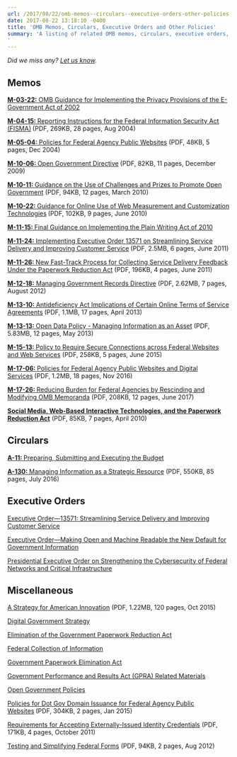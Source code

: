 ```yaml
---
url: /2017/08/22/omb-memos--circulars--executive-orders-other-policies
date: 2017-08-22 13:18:10 -0400
title: 'OMB Memos, Circulars, Executive Orders and Other Policies'
summary: 'A listing of related OMB memos, circulars, executive orders, etc&#46;, on one DigitalGov page for quick reference&#46;
'
---
```

<em>Did we miss any? <a href="mailto:digitalgov@gsa.gov">Let us know</a>.</em>
<h2>Memos</h2>
<a href="https://obamawhitehouse.archives.gov/omb/memoranda_m03-22"><strong>M-03-22:</strong> OMB Guidance for Implementing the Privacy Provisions of the E-Government Act of 2002</a>

<a href="https://www.whitehouse.gov/sites/whitehouse.gov/files/omb/memoranda/2004/m-04-15.pdf"><strong>M-04-15: </strong>Reporting Instructions for the Federal Information Security Act (FISMA)</a><strong> </strong>(PDF, 269KB, 28 pages, Aug 2004)

<a href="https://www.whitehouse.gov/sites/whitehouse.gov/files/omb/memoranda/2005/m05-04.pdf"><strong>M-05-04: </strong>Policies for Federal Agency Public Websites</a> (PDF, 48KB, 5 pages, Dec 2004)

<a href="https://www.whitehouse.gov/sites/whitehouse.gov/files/omb/memoranda/2010/m10-06.pdf"><strong>M-10-06: </strong>Open Government Directive</a><strong> </strong>(PDF, 82KB, 11 pages, December 2009)

<a href="https://www.whitehouse.gov/sites/whitehouse.gov/files/omb/memoranda/2010/m10-11.pdf"><strong>M-10-11: </strong>Guidance on the Use of Challenges and Prizes to Promote Open Government</a>
(PDF, 94KB, 12 pages, March 2010)

<a href="https://www.whitehouse.gov/sites/whitehouse.gov/files/omb/memoranda/2010/m10-22.pdf"><strong>M-10-22: </strong>Guidance for Online Use of Web Measurement and Customization Technologies</a><strong> </strong>(PDF, 102KB, 9 pages, June 2010)

<a href="https://www.whitehouse.gov/sites/whitehouse.gov/files/omb/memoranda/2011/m11-15.pdf"><strong>M-11-15: </strong>Final Guidance on Implementing the Plain Writing Act of 2010</a><strong>
</strong>

<a href="https://www.whitehouse.gov/sites/whitehouse.gov/files/omb/memoranda/2011/m11-24.pdf"><strong>M-11-24: </strong>Implementing Executive Order 13571 on Streamlining Service Delivery and Improving Customer Service</a><strong> </strong>(PDF, 2.5MB, 6 pages, June 2011)

<a href="https://www.whitehouse.gov/sites/whitehouse.gov/files/omb/memoranda/2011/m11-26.pdf"><strong>M-11-26: </strong>New Fast-Track Process for Collecting Service Delivery Feedback Under the Paperwork Reduction Act</a>
(PDF, 196KB, 4 pages, June 2011)<strong>
</strong>

<a href="https://www.whitehouse.gov/sites/whitehouse.gov/files/omb/memoranda/2012/m-12-18.pdf"><strong>M-12-18:</strong> Managing Government Records Directive</a> (PDF, 2.62MB, 7 pages, August 2012)

<a href="https://www.whitehouse.gov/sites/whitehouse.gov/files/omb/memoranda/2013/m-13-10.pdf"><strong>M-13-10: </strong>Antideficiency Act Implications of Certain Online Terms of Service Agreements</a><strong> </strong>(PDF, 1.1MB, 17 pages, April 2013)

<a href="https://www.whitehouse.gov/sites/whitehouse.gov/files/omb/memoranda/2013/m-13-13.pdf"><strong>M-13-13: </strong>Open Data Policy - Managing Information as an Asset</a>
(PDF, 5.83MB, 12 pages, May 2013)

<a href="https://www.whitehouse.gov/sites/whitehouse.gov/files/omb/memoranda/2015/m-15-13.pdf"><strong>M-15-13: </strong>Policy to Require Secure Connections across Federal Websites and Web Services</a> (PDF, 258KB, 5 pages, June 2015)

<a href="https://www.whitehouse.gov/sites/whitehouse.gov/files/omb/memoranda/2017/m-17-06.pdf"><strong>M-17-06: </strong>Policies for Federal Agency Public Websites and Digital Services</a><strong> </strong>(PDF, 1.2MB, 18 pages, Nov 2016)

<a href="https://www.whitehouse.gov/sites/whitehouse.gov/files/omb/memoranda/2017/M-17-26.pdf"><strong>M-17-26: </strong>Reducing Burden for Federal Agencies by Rescinding and Modifying OMB Memoranda</a>
(PDF, 208KB, 12 pages, June 2017)

<strong><a href="https://obamawhitehouse.archives.gov/sites/default/files/omb/assets/inforeg/SocialMediaGuidance_04072010.pdf">Social Media, Web-Based Interactive Technologies, and the Paperwork Reduction Act</a></strong>
(PDF, 85KB, 7 pages, April 2010)
<h2>Circulars</h2>
<a href="https://www.whitehouse.gov/omb/circulars_a11_current_year_a11_toc"><strong>A-11: </strong>Preparing, Submitting and Executing the Budget</a>

<a href="https://www.whitehouse.gov/sites/whitehouse.gov/files/omb/circulars/A130/a130revised.pdf"><strong>A-130: </strong>Managing Information as a Strategic Resource</a> (PDF, 550KB, 85 pages, July 2016)
<h2>Executive Orders</h2>
<a href="https://obamawhitehouse.archives.gov/the-press-office/2011/04/27/executive-order-13571-streamlining-service-delivery-and-improving-custom">Executive Order—13571: Streamlining Service Delivery and Improving Customer Service</a>

<a href="https://obamawhitehouse.archives.gov/the-press-office/2013/05/09/executive-order-making-open-and-machine-readable-new-default-government-">Executive Order—Making Open and Machine Readable the New Default for Government Information</a>

<a href="https://www.whitehouse.gov/the-press-office/2017/05/11/presidential-executive-order-strengthening-cybersecurity-federal">Presidential Executive Order on Strengthening the Cybersecurity of Federal Networks and Critical Infrastructure</a>
<h2>Miscellaneous</h2>
<a href="https://obamawhitehouse.archives.gov/sites/default/files/strategy_for_american_innovation_october_2015.pdf">A Strategy for American Innovation</a> (PDF, 1.22MB, 120 pages, Oct 2015)

<a href="https://obamawhitehouse.archives.gov/sites/default/files/omb/egov/digital-government/digital-government.html">Digital Government Strategy</a>

<a href="https://obamawhitehouse.archives.gov/omb/fedreg_gpea2/">Elimination of the Government Paperwork Reduction Act</a>

<a href="https://obamawhitehouse.archives.gov/omb/inforeg_infocoll/">Federal Collection of Information</a>

<a href="https://obamawhitehouse.archives.gov/omb/fedreg_gpea2/">Government Paperwork Elimination Act</a>

<a href="https://obamawhitehouse.archives.gov/omb/mgmt-gpra/index-gpra">Government Performance and Results Act (GPRA) Related Materials</a>

<a href="https://obamawhitehouse.archives.gov/open">Open Government Policies</a>

<a href="https://obamawhitehouse.archives.gov/sites/default/files/omb/egov/memo/policies-for-dot-gov-domain-issuance-for-federal-agency-public-websites.pdf">Policies for Dot Gov Domain Issuance for Federal Agency Public Websites</a><strong> </strong>(PDF, 304KB, 2 pages, Jan 2015)

<a href="https://obamawhitehouse.archives.gov/sites/default/files/omb/assets/egov_docs/ombreqforacceptingexternally_issuedidcred10-6-2011.pdf">Requirements for Accepting Externally-Issued Identity Credentials</a> (PDF, 171KB, 4 pages, October 2011)

<a href="https://obamawhitehouse.archives.gov/sites/default/files/omb/inforeg/memos/testing-and-simplifying-federal-forms.pdf">Testing and Simplifying Federal Forms</a> (PDF, 94KB, 2 pages, Aug 2012)
